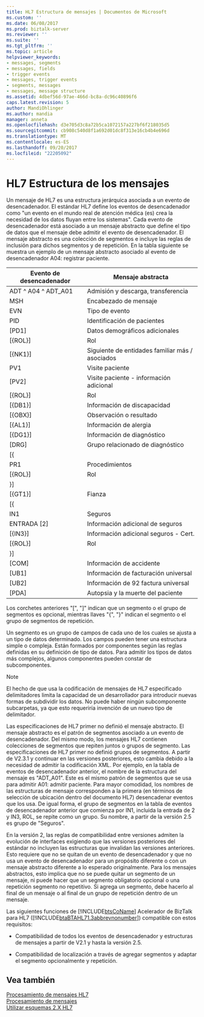 ```yaml
---
title: HL7 Estructura de mensajes | Documentos de Microsoft
ms.custom: ''
ms.date: 06/08/2017
ms.prod: biztalk-server
ms.reviewer: ''
ms.suite: ''
ms.tgt_pltfrm: ''
ms.topic: article
helpviewer_keywords:
- messages, segments
- messages, fields
- trigger events
- messages, trigger events
- segments, messages
- messages, message structure
ms.assetid: 4dbef56d-97ae-466d-bc8a-dc96c40896f6
caps.latest.revision: 5
author: MandiOhlinger
ms.author: mandia
manager: anneta
ms.openlocfilehash: d3e705d3c8a72b5ca1072157a227bf6f218035d5
ms.sourcegitcommit: cb908c540d8f1a692d01dc8f313e16cb4b4e696d
ms.translationtype: MT
ms.contentlocale: es-ES
ms.lasthandoff: 09/20/2017
ms.locfileid: "22205092"
---
```

# <a name="hl7-message-structure"></a>HL7 Estructura de los mensajes
Un mensaje de HL7 es una estructura jerárquica asociada a un evento de desencadenador. El estándar HL7 define los eventos de desencadenador como "un evento en el mundo real de atención médica (es) crea la necesidad de los datos fluyan entre los sistemas". Cada evento de desencadenador está asociado a un mensaje abstracto que define el tipo de datos que el mensaje debe admitir el evento de desencadenador. El mensaje abstracto es una colección de segmentos e incluye las reglas de inclusión para dichos segmentos y de repetición. En la tabla siguiente se muestra un ejemplo de un mensaje abstracto asociado al evento de desencadenador A04: registrar paciente.  
  
|Evento de desencadenador|Mensaje abstracta|  
|-------------------|----------------------|  
|ADT ^ A04 ^ ADT_A01|Admisión y descarga, transferencia|  
|MSH|Encabezado de mensaje|  
|EVN|Tipo de evento|  
|PID|Identificación de pacientes|  
|[PD1]|Datos demográficos adicionales|  
|[{ROL}]|Rol|  
|[{NK1}]|Siguiente de entidades familiar más / asociados|  
|PV1|Visite paciente|  
|[PV2]|Visite paciente - información adicional|  
|[{ROL}]|Rol|  
|[{DB1}]|Información de discapacidad|  
|[{OBX}]|Observación o resultado|  
|[{AL1}]|Información de alergia|  
|[{DG1}]|Información de diagnóstico|  
|[DRG]|Grupo relacionado de diagnóstico|  
|[{||  
|PR1|Procedimientos|  
|[{ROL}]|Rol|  
|}]||  
|[{GT1}]|Fianza|  
|[{||  
|IN1|Seguros|  
|ENTRADA [2]|Información adicional de seguros|  
|[{IN3}]|Información adicional seguros - Cert.|  
|[{ROL}]|Rol|  
|}]||  
|[COM]|Información de accidente|  
|[UB1]|Información de facturación universal|  
|[UB2]|Información de 92 factura universal|  
|[PDA]|Autopsia y la muerte del paciente|  
  
 Los corchetes anteriores "[", "]" indican que un segmento o el grupo de segmentos es opcional, mientras llaves "{", "}" indican el segmento o el grupo de segmentos de repetición.  
  
 Un segmento es un grupo de campos de cada uno de los cuales se ajusta a un tipo de datos determinado. Los campos pueden tener una estructura simple o compleja. Están formados por componentes según las reglas definidas en su definición de tipo de datos. Para admitir los tipos de datos más complejos, algunos componentes pueden constar de subcomponentes.  
  
> [!NOTE]
>  El hecho de que usa la codificación de mensajes de HL7 especificado delimitadores limita la capacidad de un desarrollador para introducir nuevas formas de subdividir los datos. No puede haber ningún subcomponente subcarpetas, ya que esto requeriría invención de un nuevo tipo de delimitador.  
  
 Las especificaciones de HL7 primer no definió el mensaje abstracto. El mensaje abstracto es el patrón de segmentos asociado a un evento de desencadenador. Del mismo modo, los mensajes HL7 contienen colecciones de segmentos que repiten juntos o grupos de segmento. Las especificaciones de HL7 primer no definió grupos de segmentos. A partir de V2.3.1 y continuar en las versiones posteriores, esto cambia debido a la necesidad de admitir la codificación XML. Por ejemplo, en la tabla de eventos de desencadenador anterior, el nombre de la estructura del mensaje es "ADT_A01". Este es el mismo patrón de segmentos que se usa para admitir A01: admitir paciente. Para mayor comodidad, los nombres de las estructuras de mensaje corresponden a la primera (en términos de selección de ubicación dentro del documento HL7) desencadenar eventos que los usa. De igual forma, el grupo de segmentos en la tabla de eventos de desencadenador anterior que comienza por IN1, incluida la entrada de 2 y IN3, ROL, se repite como un grupo. Su nombre, a partir de la versión 2.5 es grupo de "Seguros".  
  
 En la versión 2, las reglas de compatibilidad entre versiones admiten la evolución de interfaces exigiendo que las versiones posteriores del estándar no incluyen las estructuras que invalidan las versiones anteriores. Esto requiere que no se quitan de un evento de desencadenador y que no usa un evento de desencadenador para un propósito diferente o con un mensaje abstracto diferente a lo esperado originalmente. Para los mensajes abstractos, esto implica que no se puede quitar un segmento de un mensaje, ni puede hacer que un segmento obligatorio opcional o una repetición segmento no repetitivo. Si agrega un segmento, debe hacerlo al final de un mensaje o al final de un grupo de repetición dentro de un mensaje.  
  
 Las siguientes funciones de [!INCLUDE[btsCoName](../../includes/btsconame-md.md)] Acelerador de BizTalk para HL7 ([!INCLUDE[btaBTAHL71.3abbrevnonumber](../../includes/btabtahl71-3abbrevnonumber-md.md)]) compatible con estos requisitos:  
  
-   Compatibilidad de todos los eventos de desencadenador y estructuras de mensajes a partir de V2.1 y hasta la versión 2.5.  
  
-   Compatibilidad de localización a través de agregar segmentos y adaptar el segmento opcionalmente y repetición.  
  
## <a name="see-also"></a>Vea también  
 [Procesamiento de mensajes HL7](../../adapters-and-accelerators/accelerator-hl7/processing-hl7-messages.md)   
 [Procesamiento de mensajes](../../adapters-and-accelerators/accelerator-hl7/message-processing.md)   
 [Utilizar esquemas 2.X HL7](../../adapters-and-accelerators/accelerator-hl7/using-hl7-2-x-schemas.md)